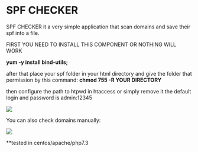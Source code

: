 #
# SPF CHECKER

SPF CHECKER it a very simple application that scan domains and save their spf into a file.

FIRST YOU NEED TO INSTALL THIS COMPONENT OR NOTHING WILL WORK

**yum -y install bind-utils;**

after that place your spf folder in your html directory and give the folder that permission by this command: **chmod 755 -R YOUR DIRECTORY**

then configure the path to htpwd in htaccess or simply remove it the default login and password is admin:12345

![](https://i.imgur.com/EA033Tr.png)

You can also check domains manually:
 
![](https://i.imgur.com/i7mstoD.png)

**tested in centos/apache/php7.3
